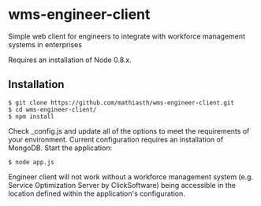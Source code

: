 wms-engineer-client
==================

Simple web client for engineers to integrate with workforce management systems in enterprises

Requires an installation of Node 0.8.x.

## Installation

    $ git clone https://github.com/mathiasth/wms-engineer-client.git
    $ cd wms-engineer-client/
    $ npm install

  Check _config.js and update all of the options to meet the requirements of your environment.
  Current configuration requires an installation of MongoDB.
  Start the application:
 
    $ node app.js

Engineer client will not work without a workforce management system (e.g. Service Optimization Server by ClickSoftware) being accessible in the location defined within the application's configuration.